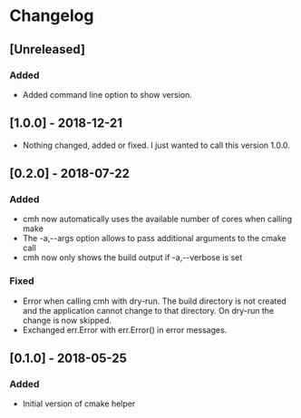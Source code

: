 # Changelog

## [Unreleased]

### Added

* Added command line option to show version.

## [1.0.0] - 2018-12-21

* Nothing changed, added or fixed. I just wanted to call this version 1.0.0.

## [0.2.0] - 2018-07-22

### Added

* cmh now automatically uses the available number of cores when calling make
* The -a,--args option allows to pass additional arguments to the cmake call
* cmh now only shows the build output if -a,--verbose is set

### Fixed

* Error when calling cmh with dry-run. The build directory is not created and the
  application cannot change to that directory. On dry-run the change is now
  skipped.
* Exchanged err.Error with err.Error() in error messages.

## [0.1.0] - 2018-05-25

### Added

* Initial version of cmake helper

